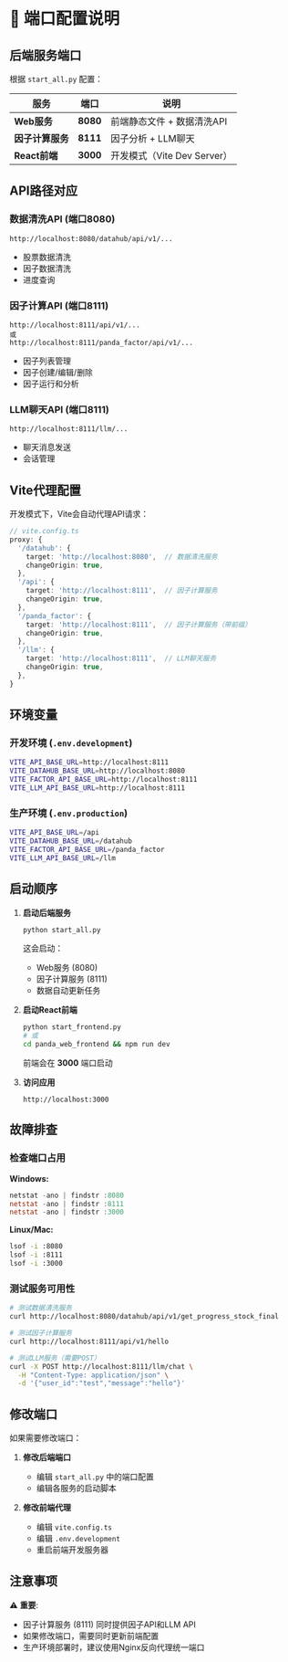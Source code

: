# 🔌 端口配置说明

## 后端服务端口

根据 `start_all.py` 配置：

| 服务 | 端口 | 说明 |
|-----|------|------|
| **Web服务** | **8080** | 前端静态文件 + 数据清洗API |
| **因子计算服务** | **8111** | 因子分析 + LLM聊天 |
| **React前端** | **3000** | 开发模式（Vite Dev Server） |

## API路径对应

### 数据清洗API (端口8080)
```
http://localhost:8080/datahub/api/v1/...
```
- 股票数据清洗
- 因子数据清洗
- 进度查询

### 因子计算API (端口8111)
```
http://localhost:8111/api/v1/...
或
http://localhost:8111/panda_factor/api/v1/...
```
- 因子列表管理
- 因子创建/编辑/删除
- 因子运行和分析

### LLM聊天API (端口8111)
```
http://localhost:8111/llm/...
```
- 聊天消息发送
- 会话管理

## Vite代理配置

开发模式下，Vite会自动代理API请求：

```typescript
// vite.config.ts
proxy: {
  '/datahub': {
    target: 'http://localhost:8080',  // 数据清洗服务
    changeOrigin: true,
  },
  '/api': {
    target: 'http://localhost:8111',  // 因子计算服务
    changeOrigin: true,
  },
  '/panda_factor': {
    target: 'http://localhost:8111',  // 因子计算服务（带前缀）
    changeOrigin: true,
  },
  '/llm': {
    target: 'http://localhost:8111',  // LLM聊天服务
    changeOrigin: true,
  },
}
```

## 环境变量

### 开发环境 (`.env.development`)
```bash
VITE_API_BASE_URL=http://localhost:8111
VITE_DATAHUB_BASE_URL=http://localhost:8080
VITE_FACTOR_API_BASE_URL=http://localhost:8111
VITE_LLM_API_BASE_URL=http://localhost:8111
```

### 生产环境 (`.env.production`)
```bash
VITE_API_BASE_URL=/api
VITE_DATAHUB_BASE_URL=/datahub
VITE_FACTOR_API_BASE_URL=/panda_factor
VITE_LLM_API_BASE_URL=/llm
```

## 启动顺序

1. **启动后端服务**
   ```bash
   python start_all.py
   ```
   这会启动：
   - Web服务 (8080)
   - 因子计算服务 (8111)
   - 数据自动更新任务

2. **启动React前端**
   ```bash
   python start_frontend.py
   # 或
   cd panda_web_frontend && npm run dev
   ```
   前端会在 **3000** 端口启动

3. **访问应用**
   ```
   http://localhost:3000
   ```

## 故障排查

### 检查端口占用

**Windows:**
```powershell
netstat -ano | findstr :8080
netstat -ano | findstr :8111
netstat -ano | findstr :3000
```

**Linux/Mac:**
```bash
lsof -i :8080
lsof -i :8111
lsof -i :3000
```

### 测试服务可用性

```bash
# 测试数据清洗服务
curl http://localhost:8080/datahub/api/v1/get_progress_stock_final

# 测试因子计算服务
curl http://localhost:8111/api/v1/hello

# 测试LLM服务（需要POST）
curl -X POST http://localhost:8111/llm/chat \
  -H "Content-Type: application/json" \
  -d '{"user_id":"test","message":"hello"}'
```

## 修改端口

如果需要修改端口：

1. **修改后端端口**
   - 编辑 `start_all.py` 中的端口配置
   - 编辑各服务的启动脚本

2. **修改前端代理**
   - 编辑 `vite.config.ts`
   - 编辑 `.env.development`
   - 重启前端开发服务器

## 注意事项

⚠️ **重要**: 
- 因子计算服务 (8111) 同时提供因子API和LLM API
- 如果修改端口，需要同时更新前端配置
- 生产环境部署时，建议使用Nginx反向代理统一端口

